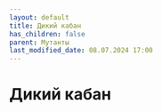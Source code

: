 ```yaml
---
layout: default
title: Дикий кабан
has_children: false
parent: Мутанты
last_modified_date: 08.07.2024 17:00
---
```


# Дикий кабан